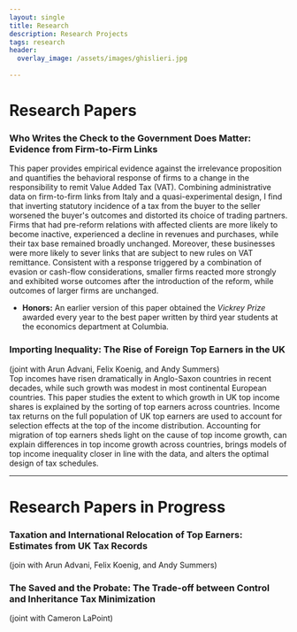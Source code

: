 ```yaml
---
layout: single
title: Research
description: Research Projects
tags: research
header: 
  overlay_image: /assets/images/ghislieri.jpg
  
---
```


# Research Papers

### Who Writes the Check to the Government Does Matter: Evidence from Firm-to-Firm Links
This paper provides empirical evidence against the irrelevance proposition and quantifies the behavioral response of firms to a change in the responsibility to remit Value Added Tax (VAT). Combining administrative data on firm-to-firm links from Italy and a quasi-experimental design, I find that inverting statutory incidence of a tax from the buyer to the seller worsened the buyer's outcomes and distorted its choice of trading partners. Firms that had pre-reform relations with affected clients are more likely to become inactive, experienced a decline in revenues and purchases, while their tax base remained broadly unchanged. Moreover, these businesses were more likely to sever links that are subject to new rules on VAT remittance. Consistent with a response triggered by a combination of evasion or cash-flow considerations, smaller firms reacted more strongly and exhibited worse outcomes after the introduction of the reform, while outcomes of larger firms are unchanged.

- **Honors:** An earlier version of this paper obtained the *Vickrey Prize* awarded every year to the best paper written by third year students at the economics department at Columbia.

### Importing Inequality: The Rise of Foreign Top Earners in the UK
(joint with Arun Advani, Felix Koenig, and Andy Summers)     
Top incomes have risen dramatically in Anglo-Saxon countries in recent decades, while such growth was modest in most continental European countries. This paper studies the extent to which growth in UK top income shares is explained by the sorting of top earners across countries. Income tax returns on the full population of UK top earners are used to account for selection effects at the top of the income distribution. Accounting for migration of top earners sheds light on the cause of top income growth, can explain differences in top income growth across countries, brings models of top income inequality closer in line with the data, and alters the optimal design of tax schedules.

****

# Research Papers in Progress

### Taxation and International Relocation of Top Earners: Estimates from UK Tax Records
(join with Arun Advani, Felix Koenig, and Andy Summers)

### The Saved and the Probate: The Trade-off between Control and Inheritance Tax Minimization
(joint with Cameron LaPoint)